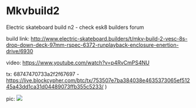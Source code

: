 # Mkvbuild2

Electric skateboard build n2 - check esk8 builders forum  

build link: http://www.electric-skateboard.builders/t/mkv-build-2-vesc-8s-drop-down-deck-97mm-rspec-6372-runplayback-enclosure-enertion-drive/6930

video: https://www.youtube.com/watch?v=p4RvCmPS4NU

tx: 68747470733a2f2f67697 - https://live.blockcypher.com/btc/tx/753507e7ba384038e4635373065ef51245a43dd1ca31d04489073ffb355c5233/ )


pic:
![](http://www.electric-skateboard.builders/uploads/db1493/original/2X/4/437457dc1e9adc700792371f088e0af3306f5c6f.png)
